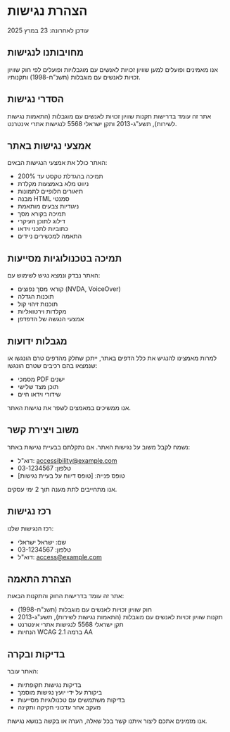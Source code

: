 # הצהרת נגישות

עודכן לאחרונה: 23 במרץ 2025

## מחויבותנו לנגישות

אנו מאמינים ופועלים למען שוויון זכויות לאנשים עם מוגבלויות ופועלים לפי חוק שוויון זכויות לאנשים עם מוגבלות (תשנ"ח-1998) ותקנותיו.

## הסדרי נגישות

אתר זה עומד בדרישות תקנות שוויון זכויות לאנשים עם מוגבלות (התאמות נגישות לשירות), תשע"ג-2013 ותקן ישראלי 5568 לנגישות אתרי אינטרנט.

## אמצעי נגישות באתר

האתר כולל את אמצעי הנגישות הבאים:

- תמיכה בהגדלת טקסט עד 200%
- ניווט מלא באמצעות מקלדת
- תיאורים חלופיים לתמונות
- מבנה HTML סמנטי
- ניגודיות צבעים מותאמת
- תמיכה בקורא מסך
- דילוג לתוכן העיקרי
- כתוביות לתכני וידאו
- התאמה למכשירים ניידים

## תמיכה בטכנולוגיות מסייעות

האתר נבדק ונמצא נגיש לשימוש עם:

- קוראי מסך נפוצים (NVDA, VoiceOver)
- תוכנות הגדלה
- תוכנות זיהוי קול
- מקלדות וירטואליות
- אמצעי הנגשה של הדפדפן

## מגבלות ידועות

למרות מאמצינו להנגיש את כלל הדפים באתר, ייתכן שחלק מהדפים טרם הונגשו או שנמצאו בהם רכיבים שטרם הונגשו:

- מסמכי PDF ישנים
- תוכן מצד שלישי
- שידורי וידאו חיים

אנו ממשיכים במאמצים לשפר את נגישות האתר.

## משוב ויצירת קשר

נשמח לקבל משוב על נגישות האתר. אם נתקלתם בבעיית נגישות באתר:

- דוא"ל: accessibility@example.com
- טלפון: 03-1234567
- טופס פנייה: [טופס דיווח על בעיית נגישות]

אנו מתחייבים לתת מענה תוך 2 ימי עסקים.

## רכז נגישות

רכז הנגישות שלנו:

- שם: ישראל ישראלי
- טלפון: 03-1234567
- דוא"ל: access@example.com

## הצהרת התאמה

אתר זה עומד בדרישות החוק והתקנות הבאות:

- חוק שוויון זכויות לאנשים עם מוגבלות (תשנ"ח-1998)
- תקנות שוויון זכויות לאנשים עם מוגבלות (התאמות נגישות לשירות), תשע"ג-2013
- תקן ישראלי 5568 לנגישות אתרי אינטרנט
- הנחיות WCAG 2.1 ברמה AA

## בדיקות ובקרה

האתר עובר:

- בדיקות נגישות תקופתיות
- ביקורת על ידי יועץ נגישות מוסמך
- בדיקות משתמשים עם טכנולוגיות מסייעות
- מעקב אחר עדכוני חקיקה ותקינה

אנו מזמינים אתכם ליצור איתנו קשר בכל שאלה, הערה או בקשה בנושא נגישות.
